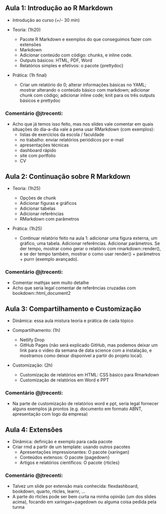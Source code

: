 ## Aula 1: Introdução ao R Markdown
- Introdução ao curso (+/- 30 min)
- Teoria: (1h20)
    - Pacote R Markdown e exemplos do que conseguimos fazer com extensões
    - Markdown
    - Adicionar conteúdo com código: chunks, e inline code.
    - Outputs básicos: HTML, PDF, Word
    - Relatórios simples e efetivos: o pacote {prettydoc}

- Prática: (1h final)
    - Criar um relatório do 0; alterar informações básicas no YAML; mostrar alterando o conteúdo básico com markdown; adicionar chunk com código; adicionar inline code; knit para os três outputs básicos e prettydoc
    
### Comentário @jtrecenti:

- Acho que já temos isso feito, mas nos slides vale comentar em quais situações do dia-a-dia vale a pena usar RMarkdown (com exemplos):
   - listas de exercícios da escola / faculdade
   - no trabalho: enviar relatórios periódicos por e-mail
   - apresentações técnicas
   - dashboard rápido
   - site com portfolio
   - CV


## Aula 2: Continuação sobre R Markdown

- Teoria: (1h25)
    - Opções de chunk
    - Adicionar figuras e gráficos
    - Adicionar tabelas
    - Adicionar referências
    - RMarkdown com parâmetros

- Prática: (1h25)
    - Continuar relatório feito na aula 1: adicionar uma figura externa, um gráfico, uma tabela. Adicionar referências. Adicionar parâmetros. Se der tempo, mostrar como gerar o relatório com rmarkdown::render(), e se der tempo também, mostrar o como usar render() + parâmetros + purrr (exemplo avançado).

### Comentário @jtrecenti:
- Comentar mathjax sem muito detalhe
- Acho que seria legal comentar de referências cruzadas com bookdown::html_document2

## Aula 3: Compartilhamento e Customização
- Dinâmica: essa aula mistura teoria e prática de cada tópico
- Compartilhamento: (1h)
    - Netlify Drop
    - GitHub Pages (não será explicado GitHub, mas podemos deixar um link para o video da semana de data science com a instalação, e mostramos como deixar disponível a partir do projeto local).

- Customização:  (2h)
   - Customização de relatórios em HTML: CSS básico para Rmarkdown
   - Customização de relatórios em Word e PPT

### Comentário @jtrecenti:
- Na parte de customização de relatórios word e ppt, seria legal fornecer alguns exemplos já prontos (e.g. documento em formato ABNT, apresentação com logo da empresa)

## Aula 4: Extensões 
- Dinâmica: definição e exemplo para cada pacote
- Criar rmd a partir de um template: usando outros pacotes
   - Apresentações impressionantes: O pacote {xaringan}
   - Conteúdos extensos: O pacote {pagedown}
   - Artigos e relatórios científicos: O pacote {rticles}

### Comentário @jtrecenti:
- Talvez um slide por extensão mais conhecida: flexdashboard, bookdown, quarto, rticles, learnr, ...
- A parte do rticles pode ser bem curta na minha opinião (um dos slides acima), focando em xaringan+pagedown ou alguma coisa pedida pela turma
